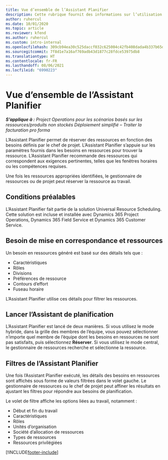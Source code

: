```yaml
---
title: Vue d’ensemble de l’Assistant Planifier
description: Cette rubrique fournit des informations sur l’utilisation de l’Assistant Planifier pour réserver des ressources.
author: ruhercul
ms.date: 10/01/2020
ms.topic: article
ms.reviewer: kfend
ms.author: ruhercul
ms.custom: intro-internal
ms.openlocfilehash: 309cb94ea30c525daccf032c625004c42fb408dada4b337b65d8f36d76219669
ms.sourcegitcommit: 7f8d1e7a16af769adb43d1877c28fdce53975db8
ms.translationtype: HT
ms.contentlocale: fr-FR
ms.lasthandoff: 08/06/2021
ms.locfileid: "6990223"
---
```

# <a name="schedule-assistant-overview"></a>Vue d’ensemble de l’Assistant Planifier

_**S’applique à :** Project Operations pour les scénarios basés sur les ressources/produits non stockés Déploiement simplifié – Traiter la facturation pro forma_

L’Assistant Planifier permet de réserver des ressources en fonction des besoins définis par le chef de projet. L’Assistant Planifier s’appuie sur les paramètres fournis dans les besoins en ressources pour trouver la ressource. L’Assistant Planifier recommande des ressources qui correspondent aux exigences pertinentes, telles que les fenêtres horaires ou les compétences requises.

Une fois les ressources appropriées identifiées, le gestionnaire de ressources ou de projet peut réserver la ressource au travail.

## <a name="prerequisites"></a>Conditions préalables

L’Assistant Planifier fait partie de la solution Universal Resource Scheduling. Cette solution est incluse et installée avec Dynamics 365 Project Operations, Dynamics 365 Field Service et Dynamics 365 Customer Service.

## <a name="matching-requirements-and-resources"></a>Besoin de mise en correspondance et ressources

Un besoin en ressources généré est basé sur des détails tels que :

-   Caractéristiques
-   Rôles
-   Divisions
-   Préférences de ressource
-   Contours d’effort
-   Fuseau horaire

L’Assistant Planifier utilise ces détails pour filtrer les ressources.

## <a name="launch-the-schedule-assistant"></a>Lancer l’Assistant de planification

L’Assistant Planifier est lancé de deux manières. Si vous utilisez le mode hybride, dans la grille des membres de l’équipe, vous pouvez sélectionner n’importe quel membre de l’équipe dont les besoins en ressources ne sont pas satisfaits, puis sélectionnez **Réserver**. Si vous utilisez le mode central, le gestionnaire de ressources recherche et sélectionne la ressource.

## <a name="schedule-assistant-filters"></a>Filtres de l’Assistant Planifier

Une fois l’Assistant Planifier exécuté, les détails des besoins en ressources sont affichés sous forme de valeurs filtrées dans le volet gauche. Le gestionnaire de ressources ou le chef de projet peut affiner les résultats en ajustant les filtres pour répondre aux besoins de planification.

Le volet de filtre affiche les options liées au travail, notamment :

-   Début et fin du travail
-   Caractéristiques
-   Rôles
-   Unités d’organisation
-   Société d’allocation de ressources
-   Types de ressources
-   Ressources privilégiées


[!INCLUDE[footer-include](../includes/footer-banner.md)]
